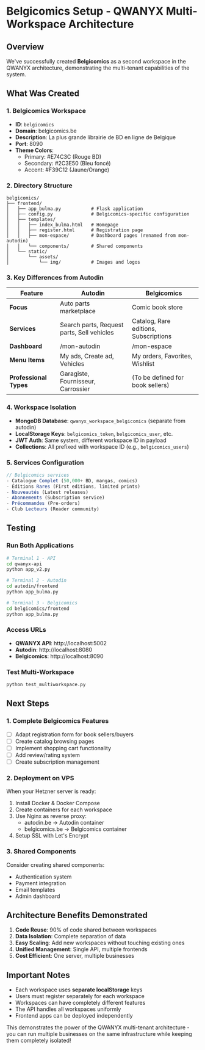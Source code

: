 # Belgicomics Setup - QWANYX Multi-Workspace Architecture

## Overview
We've successfully created **Belgicomics** as a second workspace in the QWANYX architecture, demonstrating the multi-tenant capabilities of the system.

## What Was Created

### 1. **Belgicomics Workspace**
- **ID**: `belgicomics`
- **Domain**: belgicomics.be
- **Description**: La plus grande librairie de BD en ligne de Belgique
- **Port**: 8090
- **Theme Colors**:
  - Primary: #E74C3C (Rouge BD)
  - Secondary: #2C3E50 (Bleu foncé)
  - Accent: #F39C12 (Jaune/Orange)

### 2. **Directory Structure**
```
belgicomics/
├── frontend/
│   ├── app_bulma.py           # Flask application
│   ├── config.py              # Belgicomics-specific configuration
│   ├── templates/
│   │   ├── index_bulma.html   # Homepage
│   │   ├── register.html      # Registration page
│   │   ├── mon-espace/        # Dashboard pages (renamed from mon-autodin)
│   │   └── components/        # Shared components
│   └── static/
│       └── assets/
│           └── img/           # Images and logos
```

### 3. **Key Differences from Autodin**

| Feature | Autodin | Belgicomics |
|---------|---------|-------------|
| **Focus** | Auto parts marketplace | Comic book store |
| **Services** | Search parts, Request parts, Sell vehicles | Catalog, Rare editions, Subscriptions |
| **Dashboard** | /mon-autodin | /mon-espace |
| **Menu Items** | My ads, Create ad, Vehicles | My orders, Favorites, Wishlist |
| **Professional Types** | Garagiste, Fournisseur, Carrossier | (To be defined for book sellers) |

### 4. **Workspace Isolation**
- **MongoDB Database**: `qwanyx_workspace_belgicomics` (separate from autodin)
- **LocalStorage Keys**: `belgicomics_token`, `belgicomics_user`, etc.
- **JWT Auth**: Same system, different workspace ID in payload
- **Collections**: All prefixed with workspace ID (e.g., `belgicomics_users`)

### 5. **Services Configuration**
```javascript
// Belgicomics services
- Catalogue Complet (50,000+ BD, mangas, comics)
- Éditions Rares (First editions, limited prints)
- Nouveautés (Latest releases)
- Abonnements (Subscription service)
- Précommandes (Pre-orders)
- Club Lecteurs (Reader community)
```

## Testing

### Run Both Applications
```bash
# Terminal 1 - API
cd qwanyx-api
python app_v2.py

# Terminal 2 - Autodin
cd autodin/frontend
python app_bulma.py

# Terminal 3 - Belgicomics
cd belgicomics/frontend
python app_bulma.py
```

### Access URLs
- **QWANYX API**: http://localhost:5002
- **Autodin**: http://localhost:8080
- **Belgicomics**: http://localhost:8090

### Test Multi-Workspace
```bash
python test_multiworkspace.py
```

## Next Steps

### 1. **Complete Belgicomics Features**
- [ ] Adapt registration form for book sellers/buyers
- [ ] Create catalog browsing pages
- [ ] Implement shopping cart functionality
- [ ] Add review/rating system
- [ ] Create subscription management

### 2. **Deployment on VPS**
When your Hetzner server is ready:
1. Install Docker & Docker Compose
2. Create containers for each workspace
3. Use Nginx as reverse proxy:
   - autodin.be → Autodin container
   - belgicomics.be → Belgicomics container
4. Setup SSL with Let's Encrypt

### 3. **Shared Components**
Consider creating shared components:
- Authentication system
- Payment integration
- Email templates
- Admin dashboard

## Architecture Benefits Demonstrated

1. **Code Reuse**: 90% of code shared between workspaces
2. **Data Isolation**: Complete separation of data
3. **Easy Scaling**: Add new workspaces without touching existing ones
4. **Unified Management**: Single API, multiple frontends
5. **Cost Efficient**: One server, multiple businesses

## Important Notes

- Each workspace uses **separate localStorage** keys
- Users must register separately for each workspace
- Workspaces can have completely different features
- The API handles all workspaces uniformly
- Frontend apps can be deployed independently

This demonstrates the power of the QWANYX multi-tenant architecture - you can run multiple businesses on the same infrastructure while keeping them completely isolated!
